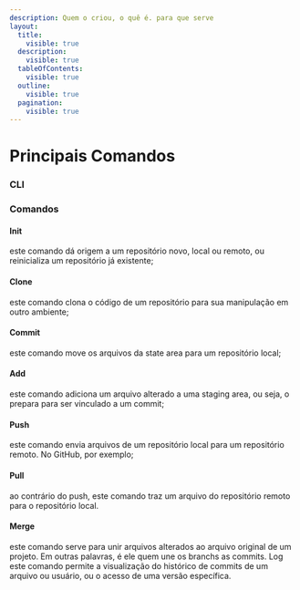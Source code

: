 ```yaml
---
description: Quem o criou, o quê é. para que serve
layout:
  title:
    visible: true
  description:
    visible: true
  tableOfContents:
    visible: true
  outline:
    visible: true
  pagination:
    visible: true
---
```


# Principais Comandos

### CLI



### Comandos

#### Init

este comando dá origem a um repositório novo, local ou remoto, ou reinicializa um repositório já existente;

#### Clone

este comando clona o código de um repositório para sua manipulação em outro ambiente;

#### Commit

este comando move os arquivos da state area para um repositório local;

#### Add

este comando adiciona um arquivo alterado a uma staging area, ou seja, o prepara para ser vinculado a um commit;&#x20;

#### Push

este comando envia arquivos de um repositório local para um repositório remoto. No GitHub, por exemplo;

#### Pull

ao contrário do push, este comando traz um arquivo do repositório remoto para o repositório local.

#### Merge

este comando serve para unir arquivos alterados ao arquivo original de um projeto. Em outras palavras, é ele quem une os branchs as commits. Log este comando permite a visualização do histórico de commits de um arquivo ou usuário, ou o acesso de uma versão específica.
